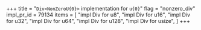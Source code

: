 +++
title = "`Div<NonZeroU{0}>` implementation for `u{0}`"
flag = "nonzero_div"
impl_pr_id = 79134
items = [
    "impl Div<NonZeroU8> for u8",
    "impl Div<NonZeroU16> for u16",
    "impl Div<NonZeroU32> for u32",
    "impl Div<NonZeroU64> for u64",
    "impl Div<NonZeroU128> for u128",
    "impl Div<NonZeroUsize> for usize",
]
+++
